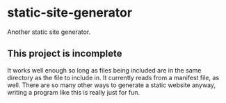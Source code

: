 # static-site-generator
Another static site generator.

## This project is incomplete
It works well enough so long as files being included are in the same directory as the file to include in. It currently reads from a manifest file, as well. There are so many other ways to generate a static website anyway, writing a program like this is really just for fun.

